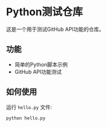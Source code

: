 # Python测试仓库

这是一个用于测试GitHub API功能的仓库。

## 功能

- 简单的Python脚本示例
- GitHub API功能测试

## 如何使用

运行 `hello.py` 文件:

```bash
python hello.py
```